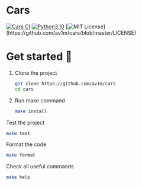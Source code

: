 # Cars

[![Cars CI](https://github.com/av1m/cars/actions/workflows/ci.yaml/badge.svg)](https://github.com/av1m/cars/actions/workflows/ci.yaml)
[![Python3.10](https://img.shields.io/badge/Python-3.10-blue)](https://docs.python.org/3/whatsnew/3.10.html)
[![MIT License](https://img.shields.io/apm/l/atomic-design-ui.svg?)](https://github.com/av1m/cars/blob/master/LICENSE)

# Get started 🎉

1. Clone the project
    ```bash
    git clone https://github.com/av1m/cars
    cd cars
    ```
2. Run make command
    ```bash
    make install
    ```
Test the project

```bash
make test
```

Format the code 

```bash
make format
```

Check all useful commands 

```bash
make help
```